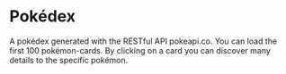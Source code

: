 # Pokédex

A pokédex generated with the RESTful API pokeapi.co. You can load the first 100 pokémon-cards. By clicking on a card you can discover many details to the specific pokémon.
